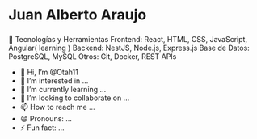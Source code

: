 # Juan Alberto Araujo
###



👀 Tecnologías y Herramientas
Frontend: React, HTML, CSS, JavaScript, Angular( learning )
Backend: NestJS, Node.js, Express.js
Base de Datos: PostgreSQL, MySQL
Otros: Git, Docker, REST APIs


- 👋 Hi, I’m @Otah11
- 👀 I’m interested in ...
- 🌱 I’m currently learning ...
- 💞️ I’m looking to collaborate on ...
- 📫 How to reach me ...
- 😄 Pronouns: ...
- ⚡ Fun fact: ...

